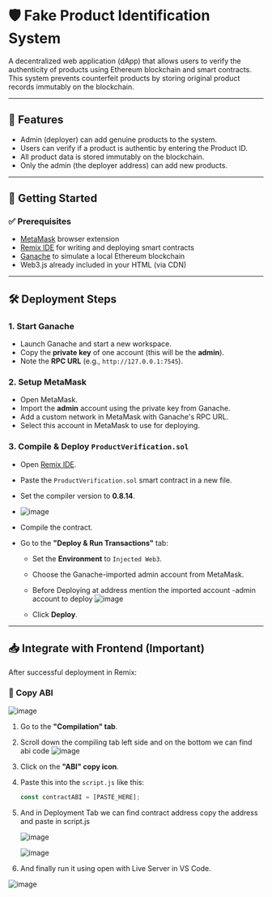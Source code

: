 # 🛡️ Fake Product Identification System

A decentralized web application (dApp) that allows users to verify the authenticity of products using Ethereum blockchain and smart contracts. This system prevents counterfeit products by storing original product records immutably on the blockchain.

---

## 📌 Features

- Admin (deployer) can add genuine products to the system.
- Users can verify if a product is authentic by entering the Product ID.
- All product data is stored immutably on the blockchain.
- Only the admin (the deployer address) can add new products.

---

## 🚀 Getting Started

### ✅ Prerequisites

- [MetaMask](https://metamask.io/) browser extension
- [Remix IDE](https://remix.ethereum.org/) for writing and deploying smart contracts
- [Ganache](https://trufflesuite.com/ganache/) to simulate a local Ethereum blockchain
- Web3.js already included in your HTML (via CDN)

---

## 🛠️ Deployment Steps

### 1. Start Ganache

- Launch Ganache and start a new workspace.
- Copy the **private key** of one account (this will be the **admin**).
- Note the **RPC URL** (e.g., `http://127.0.0.1:7545`).

### 2. Setup MetaMask

- Open MetaMask.
- Import the **admin** account using the private key from Ganache.
- Add a custom network in MetaMask with Ganache's RPC URL.
- Select this account in MetaMask to use for deploying.

### 3. Compile & Deploy `ProductVerification.sol`

- Open [Remix IDE](https://remix.ethereum.org/).
- Paste the `ProductVerification.sol` smart contract in a new file.
- Set the compiler version to **0.8.14**.
- ![image](https://github.com/user-attachments/assets/40d59427-21c2-4f41-863c-19a1ebdd65dc)

- Compile the contract.
- Go to the **"Deploy & Run Transactions"** tab:
  - Set the **Environment** to `Injected Web3`.
  - Choose the Ganache-imported admin account from MetaMask.
  - Before Deploying at address mention the imported account -admin account to deploy
![image](https://github.com/user-attachments/assets/6716a3f9-ac70-4ae3-838f-b17fa24bdf5e)

  - Click **Deploy**.

---

## 📥 Integrate with Frontend (Important)

After successful deployment in Remix:

### 🔹 Copy ABI

![image](https://github.com/user-attachments/assets/1a2df435-be3b-456b-bdbf-68287506cac0)

1. Go to the **"Compilation" tab**.
2. Scroll down the compiling tab left side and on the bottom we can find abi code
![image](https://github.com/user-attachments/assets/d2f6e851-b776-41f3-80e3-e02bf3f200fb)


3. Click on the **"ABI" copy icon**.
4. Paste this into the `script.js` like this:
   ```js
   const contractABI = [PASTE_HERE];

5. And in Deployment Tab we can find  contract address copy the  address and paste in script.js


   ![image](https://github.com/user-attachments/assets/42254f4f-f2e5-4d44-9134-b09f07e1f132)

   ![image](https://github.com/user-attachments/assets/f82e1922-1c52-482b-bb8c-e0d519e66c7e)

6. And finally run it using open with Live Server in VS Code.

![image](https://github.com/user-attachments/assets/8b0a7e29-58e1-4b59-a13e-45a4fb9a787e)

